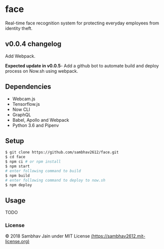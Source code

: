 # face

Real-time face recognition system for protecting everyday employees from identity theft.

## v0.0.4 changelog

Add Webpack.

**Expected update in v0.0.5**- Add a github bot to automate build and deploy process on Now.sh using webpack.

## Dependencies

- Webcam.js
- Tensorflow.js
- Now CLI
- GraphQL
- Babel, Apollo and Webpack
- Python 3.6 and Pipenv

## Setup

```sh
$ git clone https://github.com/sambhav2612/face.git
$ cd face
$ npm ci # or npm install
$ npm start
# enter following command to build
$ npm build
# enter following command to deploy to now.sh
$ npm deploy
```

## Usage

TODO

### License

© 2018 Sambhav Jain under MIT License [(https://sambhav2612.mit-license.org)](https://sambhav2612.mit-license.org)